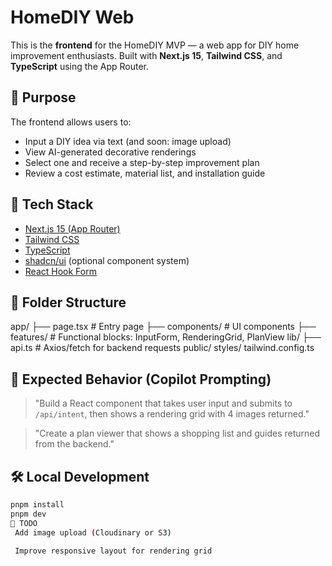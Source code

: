 # HomeDIY Web

This is the **frontend** for the HomeDIY MVP — a web app for DIY home improvement enthusiasts. Built with **Next.js 15**, **Tailwind CSS**, and **TypeScript** using the App Router.

## 🌟 Purpose

The frontend allows users to:
- Input a DIY idea via text (and soon: image upload)
- View AI-generated decorative renderings
- Select one and receive a step-by-step improvement plan
- Review a cost estimate, material list, and installation guide

## 🧱 Tech Stack

- [Next.js 15 (App Router)](https://nextjs.org/)
- [Tailwind CSS](https://tailwindcss.com/)
- [TypeScript](https://www.typescriptlang.org/)
- [shadcn/ui](https://ui.shadcn.com/) (optional component system)
- [React Hook Form](https://react-hook-form.com/)

## 📁 Folder Structure
app/
├── page.tsx # Entry page
├── components/ # UI components
├── features/ # Functional blocks: InputForm, RenderingGrid, PlanView
lib/
├── api.ts # Axios/fetch for backend requests
public/
styles/
tailwind.config.ts

## 🚀 Expected Behavior (Copilot Prompting)

> "Build a React component that takes user input and submits to `/api/intent`, then shows a rendering grid with 4 images returned."

> "Create a plan viewer that shows a shopping list and guides returned from the backend."

## 🛠 Local Development

```bash
pnpm install
pnpm dev
🧪 TODO
 Add image upload (Cloudinary or S3)

 Improve responsive layout for rendering grid

